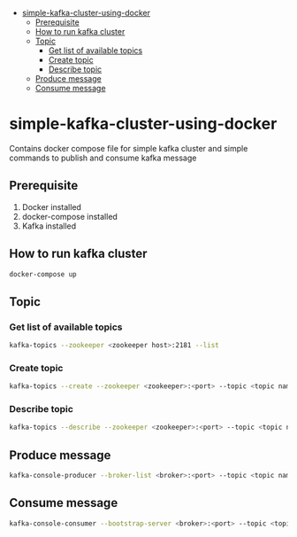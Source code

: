 - [simple-kafka-cluster-using-docker](#simple-kafka-cluster-using-docker)
  - [Prerequisite](#prerequisite)
  - [How to run kafka cluster](#how-to-run-kafka-cluster)
  - [Topic](#topic)
    - [Get list of available topics](#get-list-of-available-topics)
    - [Create topic](#create-topic)
    - [Describe topic](#describe-topic)
  - [Produce message](#produce-message)
  - [Consume message](#consume-message)
# simple-kafka-cluster-using-docker

Contains docker compose file for simple kafka cluster and simple commands to publish and consume kafka message

## Prerequisite

1. Docker installed
2. docker-compose installed
3. Kafka installed

## How to run kafka cluster

```bash
docker-compose up
```

## Topic

### Get list of available topics

```sh
kafka-topics --zookeeper <zookeeper host>:2181 --list
```

### Create topic

```sh
kafka-topics --create --zookeeper <zookeeper>:<port> --topic <topic name> --replication-factor <replication count> --partitions <partition count>
```

### Describe topic

```sh
kafka-topics --describe --zookeeper <zookeeper>:<port> --topic <topic name>
```

## Produce message

```sh
kafka-console-producer --broker-list <broker>:<port> --topic <topic name>
```

## Consume message

```sh
kafka-console-consumer --bootstrap-server <broker>:<port> --topic <topic name> --group <group name>
```
